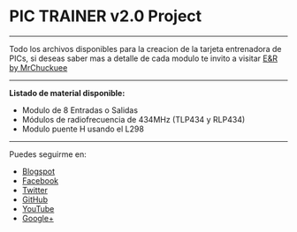 # PIC TRAINER v2.0 Project
***
Todo los archivos disponibles para la creacion de la tarjeta entrenadora de PICs, si deseas saber mas a detalle de cada modulo te invito a visitar [E&R by MrChuckuee](http://mrchunckuee.blogspot.mx/p/pic-trainer-v20.html)
***
**Listado de material disponible:**
- Modulo de 8 Entradas o Salidas  
- Módulos de radiofrecuencia de 434MHz (TLP434 y RLP434) 
- Modulo puente H usando el L298

***
Puedes seguirme en:
- [Blogspot](http://mrchunckuee.blogspot.com)
- [Facebook](https://www.facebook.com/ElectronicayRobotica)
- [Twitter](https://twitter.com/MrChunckuee)
- [GitHub](https://github.com/MrChunckuee)
- [YouTube](https://www.youtube.com/user/mrchunckueepsr)
- [Google+](https://plus.google.com/u/0/+PedroSanchez-MrChunckuee)

